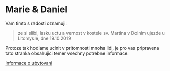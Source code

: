 #                                               **Marie & Daniel**

Vam timto s radosti oznamuji:

>ze si slibi,
 lasku uctu a vernost v kostele sv. Martina
 v Dolnim ujezde u Litomysle,
 dne 19.10.2019


Protoze tak hodlame ucinit v pritomnosti mnoha lidi,
je pro vas pripravena tato stranka obsahujici temer vsechny potrebne informace.


[Informace o ubytovani](./TheHood.md)